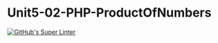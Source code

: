 # Unit5-02-PHP-ProductOfNumbers
[![GitHub's Super Linter](https://github.com/ICS20-Programming-Anita-K/Unit5-02-PHP-ProductOfNumbers/workflows/GitHub's%20Super%20Linter/badge.svg)](https://github.com/ICS20-Programming-Anita-K/Unit5-02-PHP-ProductOfNumbers/actions)